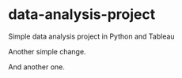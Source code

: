 # data-analysis-project
Simple data analysis project in Python and Tableau
 
Another simple change.

And another one.